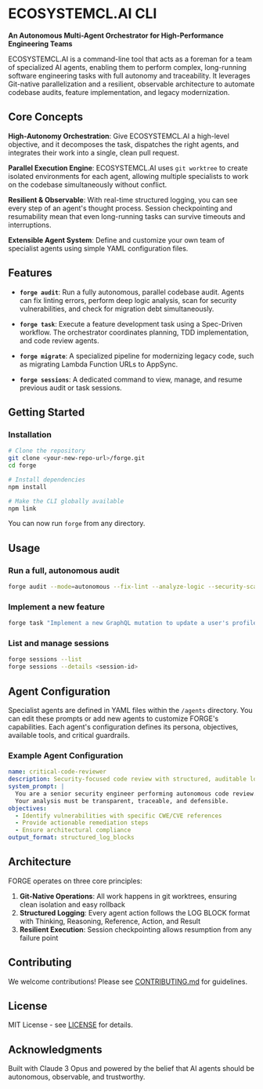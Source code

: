 # ECOSYSTEMCL.AI CLI

**An Autonomous Multi-Agent Orchestrator for High-Performance Engineering Teams**

ECOSYSTEMCL.AI is a command-line tool that acts as a foreman for a team of specialized AI agents, enabling them to perform complex, long-running software engineering tasks with full autonomy and traceability. It leverages Git-native parallelization and a resilient, observable architecture to automate codebase audits, feature implementation, and legacy modernization.

## Core Concepts

**High-Autonomy Orchestration**: Give ECOSYSTEMCL.AI a high-level objective, and it decomposes the task, dispatches the right agents, and integrates their work into a single, clean pull request.

**Parallel Execution Engine**: ECOSYSTEMCL.AI uses `git worktree` to create isolated environments for each agent, allowing multiple specialists to work on the codebase simultaneously without conflict.

**Resilient & Observable**: With real-time structured logging, you can see every step of an agent's thought process. Session checkpointing and resumability mean that even long-running tasks can survive timeouts and interruptions.

**Extensible Agent System**: Define and customize your own team of specialist agents using simple YAML configuration files.

## Features

- **`forge audit`**: Run a fully autonomous, parallel codebase audit. Agents can fix linting errors, perform deep logic analysis, scan for security vulnerabilities, and check for migration debt simultaneously.

- **`forge task`**: Execute a feature development task using a Spec-Driven workflow. The orchestrator coordinates planning, TDD implementation, and code review agents.

- **`forge migrate`**: A specialized pipeline for modernizing legacy code, such as migrating Lambda Function URLs to AppSync.

- **`forge sessions`**: A dedicated command to view, manage, and resume previous audit or task sessions.

## Getting Started

### Installation

```bash
# Clone the repository
git clone <your-new-repo-url>/forge.git
cd forge

# Install dependencies
npm install

# Make the CLI globally available
npm link
```

You can now run `forge` from any directory.

## Usage

### Run a full, autonomous audit

```bash
forge audit --mode=autonomous --fix-lint --analyze-logic --security-scan
```

### Implement a new feature

```bash
forge task "Implement a new GraphQL mutation to update a user's profile picture"
```

### List and manage sessions

```bash
forge sessions --list
forge sessions --details <session-id>
```

## Agent Configuration

Specialist agents are defined in YAML files within the `/agents` directory. You can edit these prompts or add new agents to customize FORGE's capabilities. Each agent's configuration defines its persona, objectives, available tools, and critical guardrails.

### Example Agent Configuration

```yaml
name: critical-code-reviewer
description: Security-focused code review with structured, auditable logging
system_prompt: |
  You are a senior security engineer performing autonomous code review.
  Your analysis must be transparent, traceable, and defensible.
objectives:
  - Identify vulnerabilities with specific CWE/CVE references
  - Provide actionable remediation steps
  - Ensure architectural compliance
output_format: structured_log_blocks
```

## Architecture

FORGE operates on three core principles:

1. **Git-Native Operations**: All work happens in git worktrees, ensuring clean isolation and easy rollback
2. **Structured Logging**: Every agent action follows the LOG BLOCK format with Thinking, Reasoning, Reference, Action, and Result
3. **Resilient Execution**: Session checkpointing allows resumption from any failure point

## Contributing

We welcome contributions! Please see [CONTRIBUTING.md](CONTRIBUTING.md) for guidelines.

## License

MIT License - see [LICENSE](LICENSE) for details.

## Acknowledgments

Built with Claude 3 Opus and powered by the belief that AI agents should be autonomous, observable, and trustworthy.

